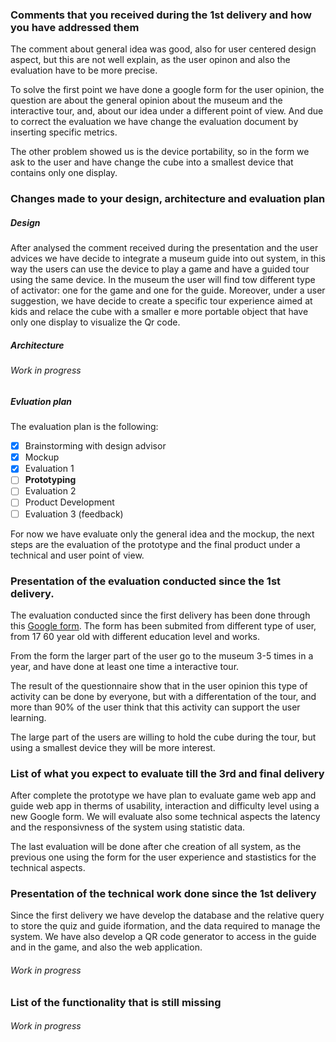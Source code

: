 ### Comments that you received during the 1st delivery and how you have addressed them

The comment about general idea was good, also for user centered design aspect, but this are not well explain,
as the user opinon and also the evaluation have to be more precise.

To solve the first point we have done a google form for the user opinion, the question are about the general
opinion about the museum and the interactive tour, and, about our idea under a different point of view.
And due to correct the evaluation we have change the evaluation document by inserting specific metrics.

The other problem showed us is the device portability, so in the form we ask to the user and have change the cube
into a smallest device that contains only one display.


### Changes made to your design, architecture and evaluation plan 

##### Design
After analysed the comment received during the presentation and the user advices we have decide to integrate
a museum guide into out system, in this way the users can use the device to play a game and have a guided tour
using the same device. In the museum the user will find tow different type of activator: one for the game and one for the guide.
Moreover, under a user suggestion, we have decide to create a specific tour experience aimed at kids and
relace the cube with a smaller e more portable object that have only one display to visualize the Qr code.

##### Architecture

###### Work in progress

##### Evluation plan 

The evaluation plan is the following:

- [X] Brainstorming with design advisor
- [X] Mockup
- [X] Evaluation 1
- [ ] **Prototyping**
- [ ] Evaluation 2
- [ ] Product Development
- [ ] Evaluation 3 (feedback)

For now we have evaluate only the general idea and the mockup, the next steps are the evaluation of the prototype
and the final product under a technical and user point of view.

### Presentation of the evaluation conducted since the 1st delivery.

The evaluation conducted since the first delivery has been done through this [Google form](https://forms.gle/j8imT1uCAk1TxU6y6).
The form has been submited from different type of user, from 17 60 year old with different education level and works.
 
From the form the larger part of the user go to the museum 3-5 times in a year, and have done at least one time a 
interactive tour.

The result of the questionnaire show that in the user opinion this type of activity can be done by everyone, but 
with a differentation of the tour, and more than 90% of the user think that this activity can support the user learning.

The large part of the users are willing to hold the cube during the tour, but using a smallest device 
they will be more interest.


### List of what you expect to evaluate till the 3rd and final delivery
 
After complete the prototype we have plan to evaluate game web app and guide web app in therms of
usability, interaction and difficulty level using a new Google form.
We will evaluate also some technical aspects the latency and the responsivness of the system using statistic data.

The last evaluation will be done after che creation of all system, as the previous one using the form for the user 
experience and stastistics for the technical aspects.

### Presentation of the technical work done since the 1st delivery

Since the first delivery we have develop the database and the relative query to store the quiz and guide iformation, and the data required 
to manage the system.
We have also develop a QR code generator to access in the guide and in the game, and also the web application.

###### Work in progress

### List of the functionality that is still missing

###### Work in progress
